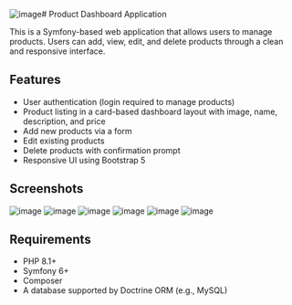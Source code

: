 ![image](https://github.com/user-attachments/assets/12f1e0e9-fa51-407b-a854-a29aa9bcdd02)# Product Dashboard Application

This is a Symfony-based web application that allows users to manage products. Users can add, view, edit, and delete products through a clean and responsive interface.

## Features

- User authentication (login required to manage products)
- Product listing in a card-based dashboard layout with image, name, description, and price
- Add new products via a form
- Edit existing products
- Delete products with confirmation prompt
- Responsive UI using Bootstrap 5

## Screenshots



![image](https://github.com/user-attachments/assets/33986859-5162-421f-b17b-62b4937fb9e9)
![image](https://github.com/user-attachments/assets/4f4dd3b0-886f-4c03-8f70-7ec0e01d9b1a)
![image](https://github.com/user-attachments/assets/3971ebce-4c93-4d69-92ce-04df88acf63c)
![image](https://github.com/user-attachments/assets/cdde5904-2490-4a58-9ab7-5db42ab3aa97)
![image](https://github.com/user-attachments/assets/b8c9ffcd-6551-4131-a583-e01b3203a2fa)
![image](https://github.com/user-attachments/assets/fb8e9083-7a59-49d4-9b3c-6dfe40ee88ba)







## Requirements

- PHP 8.1+
- Symfony 6+
- Composer
- A database supported by Doctrine ORM (e.g., MySQL)
